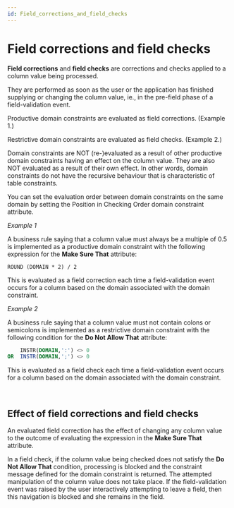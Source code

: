 ```yaml
---
id: Field_corrections_and_field_checks
---
```


# Field corrections and field checks

**Field corrections** and **field checks** are corrections and checks applied to a column value being processed.

They are performed as soon as the user or the application has finished supplying or changing the column value, ie., in the pre-field phase of a field-validation event.

Productive domain constraints are evaluated as field corrections. (Example 1.)

Restrictive domain constraints are evaluated as field checks. (Example 2.)

Domain constraints are NOT (re-)evaluated as a result of other productive domain constraints having an effect on the column value. They are also NOT evaluated as a result of their own effect. In other words, domain constraints do not have the recursive behaviour that is characteristic of table constraints.

You can set the evaluation order between domain constraints on the same domain by setting the Position in Checking Order domain constraint attribute.

*Example 1*

A business rule saying that a column value must always be a multiple of 0.5 is implemented as a productive domain constraint with the following expression for the **Make Sure That** attribute:

```
ROUND (DOMAIN * 2) / 2
```

This is evaluated as a field correction each time a field-validation event occurs for a column based on the domain associated with the domain constraint.

*Example 2*

A business rule saying that a column value must not contain colons or semicolons is implemented as a restrictive domain constraint with the following condition for the **Do Not Allow That** attribute:

```sql
    INSTR(DOMAIN,':') <> 0
OR  INSTR(DOMAIN,';') <> 0
```

This is evaluated as a field check each time a field-validation event occurs for a column based on the domain associated with the domain constraint.

 

## Effect of field corrections and field checks

An evaluated field correction has the effect of changing any column value to the outcome of evaluating the expression in the **Make Sure That** attribute.

In a field check, if the column value being checked does not satisfy the **Do Not Allow That** condition, processing is blocked and the constraint message defined for the domain constraint is returned. The attempted manipulation of the column value does not take place. If the field-validation event was raised by the user interactively attempting to leave a field, then this navigation is blocked and she remains in the field.

 